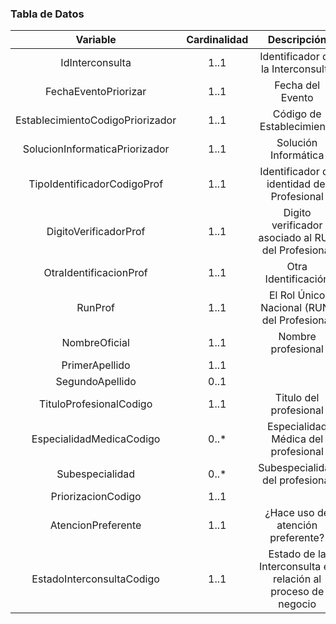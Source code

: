 ### Tabla de Datos 
|           **Variable**           | **Cardinalidad** |                        **Descripción**                       |                           **Recurso.elemento**                           |
|:--------------------------------:|:----------------:|:------------------------------------------------------------:|:------------------------------------------------------------------------:|
|          IdInterconsulta         |       1..1       |               Identificador de la Interconsulta              |                        ServiceRequestLE.identifier                       |
|       FechaEventoPriorizar       |       1..1       |                       Fecha del Evento                       |                        MessageHeaderLE.lastUpdated                       |
| EstablecimientoCodigoPriorizador |       1..1       |                   Código de Establecimiento                  |                         OrganizationLE.identifier                        |
|  SolucionInformaticaPriorizador  |       1..1       |                     Solución Informática                     |                      MessageHeaderLE.source.software                     |
|    TipoIdentificadorCodigoProf   |       1..1       |          Identificador de identidad del Profesional          |            Practitioner.identifier[RUN|RNPI].type                        |
|       DigitoVerificadorProf      |       1..1       |      Digito verificador asociado al RUN del Profesional      |            Practitioner.identifier[RUN].extension.valueString            |
|      OtraIdentificacionProf      |       1..1       |                      Otra Identificación                     |              Practitioner.identifier[RNPI].value                         |
|              RunProf             |       1..1       |          El Rol Único Nacional (RUN) del Profesional         |                    Practitioner.identifier[RUN].value                    |
|           NombreOficial          |       1..1       |                      Nombre profesional                      | Practitioner.name.use=officialPractitioner.name.given=[nombre1, nombre2] |
|          PrimerApellido          |       1..1       |                                                              |                         Practitioner.name._family                        |
|          SegundoApellido         |       0..1       |                                                              |            Practitioner.name.family.extension.SegundoApellido=           |
|      TituloProfesionalCodigo     |       1..1       |                    Titulo del profesional                    |                      Practitioner.qualification[TIT]                     |
|     EspecialidadMedicaCodigo     |       0..*       |              Especialidad Médica del profesional             |                      Practitioner.qualification[ESP]                     |
|          Subespecialidad         |       0..*       |                Subespecialidad del profesional               |                    Practitioner.qualification[SUBESP]                    |
|        PriorizacionCodigo        |       1..1       |                                                              |                         ServiceRequestLE.priority                        |
|        AtencionPreferente        |       1..1       |               ¿Hace uso de atención preferente?              |                  ServiceRequestLE.extension.valueBoolean                 |
|     EstadoInterconsultaCodigo    |       1..1       | Estado de la Interconsulta en relación al proceso de negocio |              ServiceRequestLE.extension.valueCodeableConcept             |